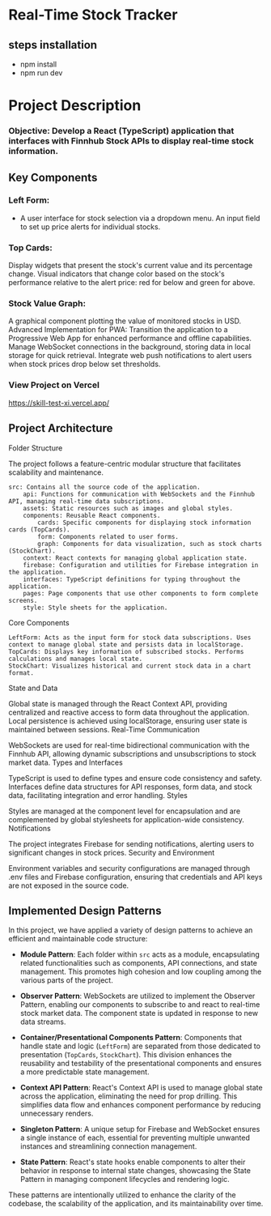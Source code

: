 # Real-Time Stock Tracker

## steps installation
- npm install
- npm run dev

# Project Description
### Objective: Develop a React (TypeScript) application that interfaces with Finnhub Stock APIs to display real-time stock information.

## Key Components

### Left Form:
- A user interface for stock selection via a dropdown menu.
An input field to set up price alerts for individual stocks.
### Top Cards:
Display widgets that present the stock's current value and its percentage change.
Visual indicators that change color based on the stock's performance relative to the alert price: red for below and green for above.
### Stock Value Graph:
A graphical component plotting the value of monitored stocks in USD.
Advanced Implementation for PWA:
Transition the application to a Progressive Web App for enhanced performance and offline capabilities.
Manage WebSocket connections in the background, storing data in local storage for quick retrieval.
Integrate web push notifications to alert users when stock prices drop below set thresholds.

### View Project on Vercel
https://skill-test-xi.vercel.app/

## Project Architecture
Folder Structure

The project follows a feature-centric modular structure that facilitates scalability and maintenance.

    src: Contains all the source code of the application.
        api: Functions for communication with WebSockets and the Finnhub API, managing real-time data subscriptions.
        assets: Static resources such as images and global styles.
        components: Reusable React components.
            cards: Specific components for displaying stock information cards (TopCards).
            form: Components related to user forms.
            graph: Components for data visualization, such as stock charts (StockChart).
        context: React contexts for managing global application state.
        firebase: Configuration and utilities for Firebase integration in the application.
        interfaces: TypeScript definitions for typing throughout the application.
        pages: Page components that use other components to form complete screens.
        style: Style sheets for the application.

Core Components

    LeftForm: Acts as the input form for stock data subscriptions. Uses context to manage global state and persists data in localStorage.
    TopCards: Displays key information of subscribed stocks. Performs calculations and manages local state.
    StockChart: Visualizes historical and current stock data in a chart format.

State and Data

Global state is managed through the React Context API, providing centralized and reactive access to form data throughout the application. Local persistence is achieved using localStorage, ensuring user state is maintained between sessions.
Real-Time Communication

WebSockets are used for real-time bidirectional communication with the Finnhub API, allowing dynamic subscriptions and unsubscriptions to stock market data.
Types and Interfaces

TypeScript is used to define types and ensure code consistency and safety. Interfaces define data structures for API responses, form data, and stock data, facilitating integration and error handling.
Styles

Styles are managed at the component level for encapsulation and are complemented by global stylesheets for application-wide consistency.
Notifications

The project integrates Firebase for sending notifications, alerting users to significant changes in stock prices.
Security and Environment

Environment variables and security configurations are managed through .env files and Firebase configuration, ensuring that credentials and API keys are not exposed in the source code.

## Implemented Design Patterns

In this project, we have applied a variety of design patterns to achieve an efficient and maintainable code structure:

- **Module Pattern**: Each folder within `src` acts as a module, encapsulating related functionalities such as components, API connections, and state management. This promotes high cohesion and low coupling among the various parts of the project.

- **Observer Pattern**: WebSockets are utilized to implement the Observer Pattern, enabling our components to subscribe to and react to real-time stock market data. The component state is updated in response to new data streams.

- **Container/Presentational Components Pattern**: Components that handle state and logic (`LeftForm`) are separated from those dedicated to presentation (`TopCards`, `StockChart`). This division enhances the reusability and testability of the presentational components and ensures a more predictable state management.

- **Context API Pattern**: React's Context API is used to manage global state across the application, eliminating the need for prop drilling. This simplifies data flow and enhances component performance by reducing unnecessary renders.

- **Singleton Pattern**: A unique setup for Firebase and WebSocket ensures a single instance of each, essential for preventing multiple unwanted instances and streamlining connection management.

- **State Pattern**: React's state hooks enable components to alter their behavior in response to internal state changes, showcasing the State Pattern in managing component lifecycles and rendering logic.

These patterns are intentionally utilized to enhance the clarity of the codebase, the scalability of the application, and its maintainability over time.
